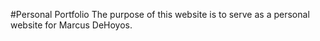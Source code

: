#Personal Portfolio
The purpose of this website is to serve as a personal website for Marcus DeHoyos.
